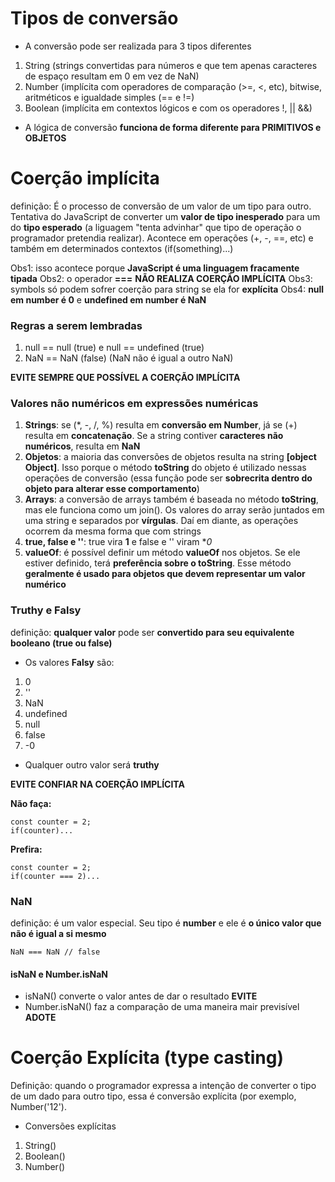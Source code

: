 # Tipos de conversão

- A conversão pode ser realizada para 3 tipos diferentes
1. String (strings convertidas para números e que tem apenas caracteres de espaço resultam em 0 em vez de NaN)
2. Number (implícita com operadores de comparação (>=, <, etc), bitwise, aritméticos e igualdade simples (== e !=)
3. Boolean (implícita em contextos lógicos e com os operadores !, || &&)

- A lógica de conversão **funciona de forma diferente para PRIMITIVOS e OBJETOS**

# Coerção implícita

definição: É o processo de conversão de um valor de um tipo para outro. Tentativa do JavaScript de converter um **valor de tipo inesperado** para um do **tipo esperado** (a liguagem "tenta advinhar" que tipo de operação o programador pretendia realizar). Acontece em operações (+, -, ==, etc) e também em determinados contextos (if(something)...)

Obs1: isso acontece porque **JavaScript é uma linguagem fracamente tipada**
Obs2: o operador **===** **NÃO REALIZA COERÇÃO IMPLÍCITA**
Obs3: symbols só podem sofrer coerção para string se ela for **explícita**
Obs4: **null em number é 0** e **undefined em number é NaN**

### Regras a serem lembradas

1. null == null (true) e null == undefined (true)
2. NaN == NaN (false) (NaN não é igual a outro NaN)

**EVITE SEMPRE QUE POSSÍVEL A COERÇÃO IMPLÍCITA**

### Valores **não numéricos** em **expressões numéricas**
1. **Strings**: se (*, -, /, %) resulta em **conversão em Number**, já se (+) resulta em **concatenação**. Se a string contiver **caracteres não numéricos**, resulta em **NaN**
2. **Objetos**: a maioria das conversões de objetos resulta na string **[object Object]**. Isso porque o método **toString** do objeto é utilizado nessas operações de conversão (essa função pode ser **sobrecrita dentro do objeto para alterar esse comportamento**)
3. **Arrays**: a conversão de arrays também é baseada no método **toString**, mas ele funciona como um join(). Os valores do array serão juntados em uma string e separados por **vírgulas**. Daí em diante, as operações ocorrem da mesma forma que com strings
4. **true, false e ''**: true vira **1** e false e '' viram **0*
5. **valueOf**: é possível definir um método **valueOf** nos objetos. Se ele estiver definido, terá **preferência sobre o toString**. Esse método **geralmente é usado para objetos que devem representar um valor numérico**


### Truthy e Falsy

definição: **qualquer valor** pode ser **convertido para seu equivalente booleano (true ou false)**

- Os valores **Falsy** são:

1. 0
2. ''
3. NaN
4. undefined
5. null
6. false
7. -0

- Qualquer outro valor será **truthy**

**EVITE CONFIAR NA COERÇÃO IMPLÍCITA**

**Não faça:** 
```
const counter = 2;
if(counter)...
```

**Prefira:**
```
const counter = 2;
if(counter === 2)...
```

### NaN

definição: é um valor especial. Seu tipo é **number** e ele é **o único valor que não é igual a si mesmo**

```
NaN === NaN // false
```

#### isNaN e Number.isNaN
- isNaN() converte o valor antes de dar o resultado **EVITE**
- Number.isNaN() faz a comparação de uma maneira mair previsível **ADOTE**

# Coerção Explícita (type casting)

Definição: quando o programador expressa a intenção de converter o tipo de um dado para outro tipo, essa é conversão explícita (por exemplo, Number('12').

- Conversões explícitas
1. String()
2. Boolean()
3. Number()



